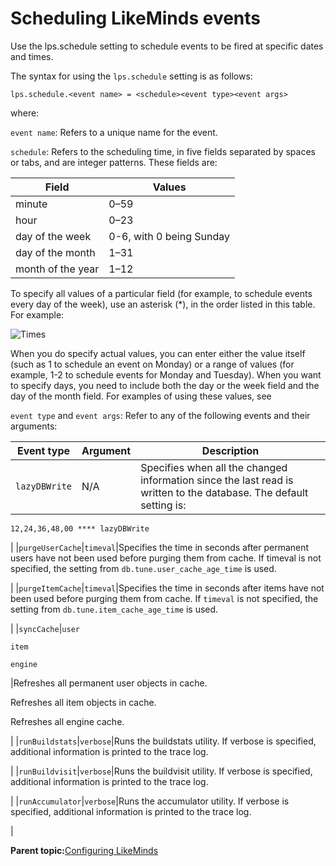 # Scheduling LikeMinds events

Use the lps.schedule setting to schedule events to be fired at specific dates and times.

The syntax for using the `lps.schedule` setting is as follows:

```
lps.schedule.<event name> = <schedule><event type><event args>
```

where:

`event name`: Refers to a unique name for the event.

`schedule`: Refers to the scheduling time, in five fields separated by spaces or tabs, and are integer patterns. These fields are:

|Field|Values|
|-----|------|
|minute|0–59|
|hour|0–23|
|day of the week|0-6, with 0 being Sunday|
|day of the month|1–31|
|month of the year|1–12|

To specify all values of a particular field \(for example, to schedule events every day of the week\), use an asterisk \(\*\), in the order listed in this table. For example:

![Times](../images/time1.jpg)

When you do specify actual values, you can enter either the value itself \(such as 1 to schedule an event on Monday\) or a range of values \(for example, 1-2 to schedule events for Monday and Tuesday\). When you want to specify days, you need to include both the day or the week field and the day of the month field. For examples of using these values, see

`event type` and `event args`: Refer to any of the following events and their arguments:

|Event type|Argument|Description|
|----------|--------|-----------|
|`lazyDBWrite`|N/A|Specifies when all the changed information since the last read is written to the database. The default setting is:

 `12,24,36,48,00 **** lazyDBWrite`

|
|`purgeUserCache`|`timeval`|Specifies the time in seconds after permanent users have not been used before purging them from cache. If timeval is not specified, the setting from `db.tune.user_cache_age_time` is used.

|
|`purgeItemCache`|`timeval`|Specifies the time in seconds after items have not been used before purging them from cache. If `timeval` is not specified, the setting from `db.tune.item_cache_age_time` is used.

|
|`syncCache`|`user`

 `item`

 `engine`

|Refreshes all permanent user objects in cache.

 Refreshes all item objects in cache.

 Refreshes all engine cache.

|
|`runBuildstats`|`verbose`|Runs the buildstats utility. If verbose is specified, additional information is printed to the trace log.

|
|`runBuildvisit`|`verbose`|Runs the buildvisit utility. If verbose is specified, additional information is printed to the trace log.

|
|`runAccumulator`|`verbose`|Runs the accumulator utility. If verbose is specified, additional information is printed to the trace log.

|

**Parent topic:**[Configuring LikeMinds](../pzn/pzn_configure_likemind_servers.md)


